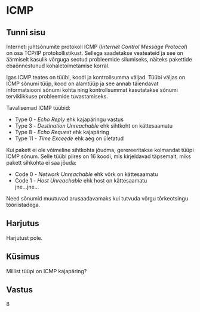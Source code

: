 # ICMP

## Tunni sisu

Interneti juhtsõnumite protokoll ICMP (*Internet Control Message Protocol*) on osa TCP/IP protokollistikust. Sellega saadetakse veateateid ja see on äärmiselt kasulik võrguga seotud probleemide silumiseks, näiteks pakettide ebaõnnestunud kohaletoimetamise korral.

Igas ICMP teates on tüübi, koodi ja kontrollsumma väljad. Tüübi väljas on ICMP sõnumi tüüp, kood on alamtüüp ja see annab täiendavat informatsiooni sõnumi kohta ning kontrollsummat kasutatakse sõnumi terviklikkuse probleemide tuvastamiseks.

Tavalisemad ICMP tüübid:

<ul>
<li>Type 0 - <i>Echo Reply</i> ehk kajapäringu vastus</li>
<li>Type 3 - <i>Destination Unreachable</i> ehk sihtkoht on kättesaamatu </li>
<li>Type 8 - <i>Echo Request</i> ehk kajapäring</li>
<li>Type 11 - <i>Time Exceede</i> ehk aeg on ületatud</li>
</ul>

Kui pakett ei ole võimeline sihtkohta jõudma, gerereeritakse kolmandat tüüpi ICMP sõnum. Selle tüübi piires on 16 koodi, mis kirjeldavad täpsemalt, miks pakett sihkohta ei saa jõuda:

<ul>
<li>Code 0 - <i>Network Unreachable</i> ehk võrk on kättesaamatu</li>
<li>Code 1 - <i>Host Unreachable</i> ehk host on kättesaamatu</li>
jne...jne...
</ul>

Need sõnumid muutuvad arusaadavamaks kui tutvuda võrgu tõrkeotsingu tööriistadega.

## Harjutus

Harjutust pole.

## Küsimus

Millist tüüpi on ICMP kajapäring?

## Vastus

8

